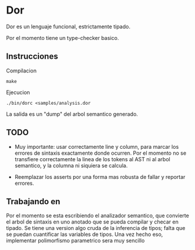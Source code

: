 # Dor
Dor es un lenguaje funcional, estrictamente tipado.

Por el momento tiene un type-checker basico.

## Instrucciones
Compilacion

    make

Ejecucion

    ./bin/dorc <samples/analysis.dor

La salida es un "dump" del arbol semantico generado.

## TODO

* Muy importante: usar correctamente line y column, para marcar los errores de sintaxis exactamente donde ocurren. Por el momento no se transfiere correctamente la linea de los tokens al AST ni al arbol semantico, y la columna ni siquiera se calcula.

* Reemplazar los asserts por una forma mas robusta de fallar y reportar errores.

## Trabajando en

Por el momento se esta escribiendo el analizador semantico, que convierte el arbol de sintaxis en uno anotado que se pueda compilar y checar en tipado. Se tiene una version algo cruda de la inferencia de tipos; falta que se puedan cuantificar las variables de tipos. Una vez hecho eso, implementar polimorfismo parametrico sera muy sencillo

